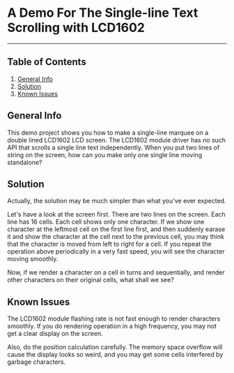 # A Demo For The Single-line Text Scrolling with LCD1602

***

## Table of Contents
1. [General Info](#general-info)
2. [Solution](#solution)
4. [Known Issues](#known-issues)

## General Info

This demo project shows you how to make a single-line marquee on a double lined LCD1602 LCD screen. The LCD1602 module driver has no such API that scrolls a single line text independently. When you put two lines of string on the screen, how can you make only one single line moving standalone?

## Solution

Actually, the solution may be much simpler than what you've ever expected. 

Let's have a look at the screen first. There are two lines on the screen. Each line has 16 cells. Each cell shows only one character. If we show one character at the leftmost cell on the first line first, and then suddenly earase it and show the character at the cell next to the previous cell, you may think that the character is moved from left to right for a cell. If you repeat the operation above periodically in a very fast speed, you will see the character moving smoothly. 

Now, if we render a character on a cell in turns and sequentially, and render other characters on their original cells, what shall we see?

## Known Issues

The LCD1602 module flashing rate is not fast enough to render characters smoothly. If you do rendering operation in a high frequency, you may not get a clear display on the screen.

Also, do the position calculation carefully. The memory space overflow will cause the display looks so weird, and you may get some cells interfered by garbage characters.
